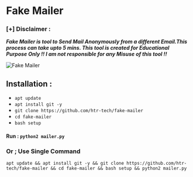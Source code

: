 # Fake Mailer

### [+] Disclaimer :
***Fake Mailer is tool to Send Mail Anonymously from a different Email.This process can take upto 5 mins. This tool is created for Educational Purpose Only !! I am not responsible for any Misuse of this tool !!***

![Fake Mailer](https://raw.githubusercontent.com/htr-tech/release-download/master/images/fakemailer.png)

## Installation :
* `apt update`
* `apt install git -y`
* `git clone https://github.com/htr-tech/fake-mailer`
* `cd fake-mailer`
* `bash setup`

#### Run : `python2 mailer.py`

### Or ; Use Single Command
```
apt update && apt install git -y && git clone https://github.com/htr-tech/fake-mailer && cd fake-mailer && bash setup && python2 mailer.py
```
